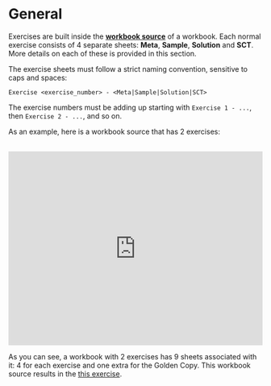 # General

Exercises are built inside the [**workbook
source**](../workbooks.md) of a workbook. Each normal exercise consists of 4 separate sheets:
**Meta**, **Sample**, **Solution** and **SCT**. More details on each of these is provided in
this section.

The exercise sheets must follow a strict naming convention, sensitive to caps and spaces:

```
Exercise <exercise_number> - <Meta|Sample|Solution|SCT>
```

The exercise numbers must be adding up starting with `Exercise 1 - ...`, then `Exercise
2 - ...`, and so on.

As an example, here is a workbook source that has 2 exercises:

<br>

<iframe
  src="https://docs.google.com/spreadsheets/d/e/2PACX-1vRdin0SI-FS9SOGrvy1yOnbn5-vWjfI-_38Ea0mYa8-Etg8clafBsxXwTt6jZ4FM2g-Yru5Zys1LZtJ/pubhtml?widget=true&amp;headers=false"
  style="width:100%;height:385px;border:none"
></iframe>

<br>

As you can see, a workbook with 2 exercises has 9 sheets associated with it: 4 for each exercise and
one extra for the Golden Copy. This workbook source results in the
[this exercise](https://spreadsheets.datacamp.com/courses/6/chapters/17/exercises/1).

<br>
